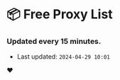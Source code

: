 # :package: Free Proxy List
### Updated every 15 minutes.

- Last updated: `2024-04-29 10:01`

:heart:
